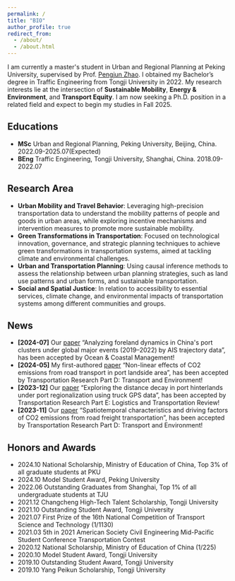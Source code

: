 ```yaml
---
permalink: /
title: "BIO"
author_profile: true
redirect_from: 
  - /about/
  - /about.html
---
```


I am currently a master's student in Urban and Regional Planning at Peking University, supervised by Prof. [Pengjun Zhao](https://urban.pkusz.edu.cn/info/1013/3181.htm). I obtained my Bachelor’s degree in Traffic Engineering from Tongji University in 2022. My research interests lie at the intersection of **Sustainable Mobility**, **Energy & Environment**, and **Transport Equity**. I am now seeking a Ph.D. position in a related field and expect to begin my studies in Fall 2025.


Educations
------
* **MSc**
  Urban and Regional Planning, Peking University, Beijing, China. 2022.09-2025.07(Expected)
* **BEng**
  Traffic Engineering, Tongji University, Shanghai, China. 2018.09-2022.07


Research Area
------
* **Urban Mobility and Travel Behavior**: Leveraging high-precision transportation data to understand the mobility patterns of people and goods in urban areas, while exploring incentive mechanisms and intervention measures to promote more sustainable mobility.
* **Green Transformations in Transportation**: Focused on technological innovation, governance, and strategic planning techniques to achieve green transformations in transportation systems, aimed at tackling climate and environmental challenges.
* **Urban and Transportation Planning**: Using causal inference methods to assess the relationship between urban planning strategies, such as land use patterns and urban forms, and sustainable transportation.
* **Social and Spatial Justice**: In relation to accessibility to essential services, climate change, and environmental impacts of transportation systems among different communities and groups.


News
------
* **[2024-07]** Our [paper](https://doi.org/10.1016/j.ocecoaman.2024.107269) “Analyzing foreland dynamics in China's port clusters under global major events (2019–2022) by AIS trajectory data”, has been accepted by Ocean & Coastal Management!
* **[2024-05]** My first-authored [paper](https://doi.org/10.1016/j.trd.2024.104264) “Non-linear effects of CO2 emissions from road transport in port landside area”, has been accepted by Transportation Research Part D: Transport and Environment!
* **[2023-12]** Our [paper](https://doi.org/10.1016/j.tre.2023.103390) “Exploring the distance decay in port hinterlands under port regionalization using truck GPS data”, has been accepted by Transportation Research Part E: Logistics and Transportation Review!
* **[2023-11]** Our [paper](https://doi.org/10.1016/j.trd.2023.103983) “Spatiotemporal characteristics and driving factors of CO2 emissions from road freight transportation”, has been accepted by Transportation Research Part D: Transport and Environment!


Honors and Awards
------
* 2024.10 National Scholarship, Ministry of Education of China, Top 3% of all graduate students at PKU
* 2024.10 Model Student Award, Peking University
* 2022.06 Outstanding Graduates from Shanghai, Top 1% of all undergraduate students at TJU
* 2021.12 Changcheng High-Tech Talent Scholarship, Tongji University
* 2021.10 Outstanding Student Award, Tongji University
* 2021.07 First Prize of the 16th National Competition of Transport Science and Technology (1/1130)
* 2021.03 5th in 2021 American Society Civil Engineering Mid-Pacific Student Conference Transportation Contest
* 2020.12 National Scholarship, Ministry of Education of China (1/225)
* 2020.10 Model Student Award, Tongji University
* 2019.10 Outstanding Student Award, Tongji University
* 2019.10 Yang Peikun Scholarship, Tongji University

